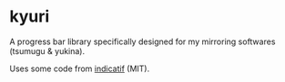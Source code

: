 # kyuri

A progress bar library specifically designed for my mirroring softwares (tsumugu & yukina).

Uses some code from [indicatif](https://github.com/console-rs/indicatif) (MIT).
